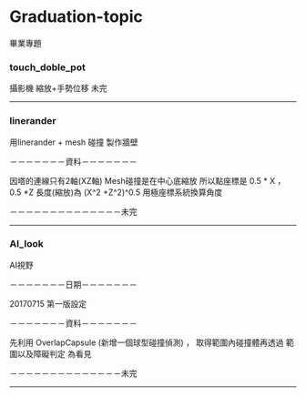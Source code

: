 # Graduation-topic
畢業專題

### touch_doble_pot
攝影機 縮放+手勢位移
未完
***

### linerander
用linerander + mesh 碰撞 製作牆壁

－－－－－－－資料－－－－－－－

因塔的連線只有2軸(XZ軸)
Mesh碰撞是在中心底縮放
所以點座標是
0.5 * X ， 0.5 *Z
長度(縮放)為 (X^2 +Z^2)^0.5
用極座標系統換算角度

－－－－－－－－－－－－－－未完
***

### AI_look 
AI視野 

－－－－－－－日期－－－－－－－

20170715 第一版設定

－－－－－－－資料－－－－－－－

先利用 OverlapCapsule (新增一個球型碰撞偵測) ， 取得範圍內碰撞體再透過 範圍以及障礙判定 為看見

－－－－－－－－－－－－－－未完

***
